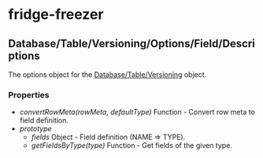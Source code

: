 # fridge-freezer

## Database/Table/Versioning/Options/Field/Descriptions
The options object for the [Database/Table/Versioning](../../../Versioning.md) object.

### Properties

* *convertRowMeta(rowMeta, defaultType)* Function - Convert row meta to field definition.
* *prototype*
  * *fields* Object - Field definition (NAME => TYPE).
  * *getFieldsByType(type)* Function - Get fields of the given type.
